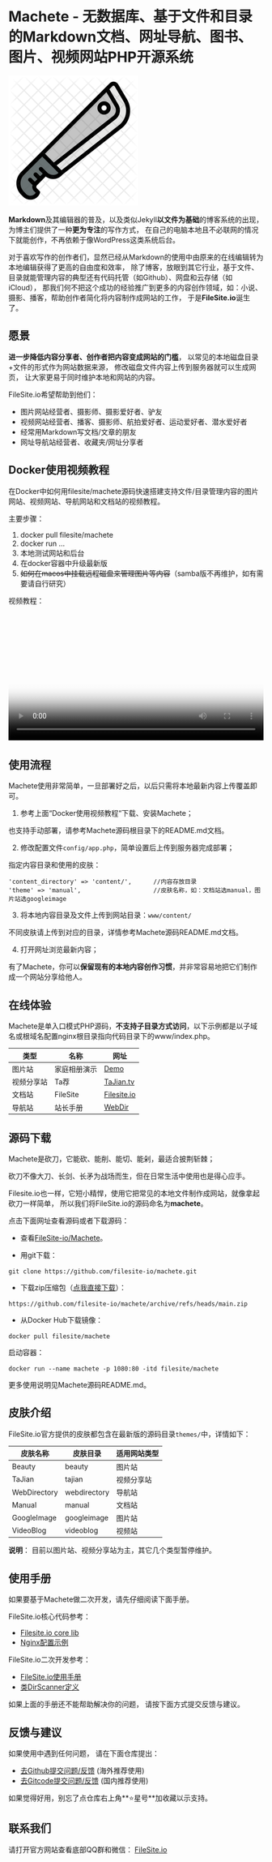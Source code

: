 # Machete - 无数据库、基于文件和目录的Markdown文档、网址导航、图书、图片、视频网站PHP开源系统
![Filesite.io - Machete](./machete_icon.png)


**Markdown**及其编辑器的普及，以及类似Jekyll**以文件为基础**的博客系统的出现，为博主们提供了一种**更为专注**的写作方式，
在自己的电脑本地且不必联网的情况下就能创作，不再依赖于像WordPress这类系统后台。

对于喜欢写作的创作者们，显然已经从Markdown的使用中由原来的在线编辑转为本地编辑获得了更高的自由度和效率，
除了博客，放眼到其它行业，基于文件、目录就能管理内容的典型还有代码托管（如Github）、网盘和云存储（如iCloud），
那我们何不把这个成功的经验推广到更多的内容创作领域，如：小说、摄影、播客，帮助创作者简化将内容制作成网站的工作，
于是**FileSite.io**诞生了。


## 愿景

**进一步降低内容分享者、创作者把内容变成网站的门槛**，
以常见的本地磁盘目录+文件的形式作为网站数据来源，
修改磁盘文件内容上传到服务器就可以生成网页，
让大家更易于同时维护本地和网站的内容。

FileSite.io希望帮助到他们：
* 图片网站经营者、摄影师、摄影爱好者、驴友
* 视频网站经营者、播客、摄影师、航拍爱好者、运动爱好者、潜水爱好者
* 经常用Markdown写文档/文章的朋友
* 网址导航站经营者、收藏夹/网址分享者


## Docker使用视频教程

在Docker中如何用filesite/machete源码快速搭建支持文件/目录管理内容的图片网站、视频网站、导航网站和文档站的视频教程。

主要步骤：
1. docker pull filesite/machete
2. docker run ...
3. 本地测试网站和后台
4. 在docker容器中升级最新版
5. <del>如何在macos中挂载远程磁盘来管理图片等内容</del>（samba版不再维护，如有需要请自行研究）

视频教程：

<div style="max-width:1024px">
  <video width="100%" preload="metadata" playsinline controls poster="https://static.jialuoma.cn/img/video_docker_pull_run_machete_1210_snap.png">
    <source src="https://static.jialuoma.cn/mp4/video_docker_pull_run_machete_1210.mp4" type="video/mp4">
  </video>
</div>


## 使用流程

Machete使用非常简单，一旦部署好之后，以后只需将本地最新内容上传覆盖即可。

1. 参考上面“Docker使用视频教程“下载、安装Machete；

  也支持手动部署，请参考Machete源码根目录下的README.md文档。

2. 修改配置文件``config/app.php``，简单设置后上传到服务器完成部署；

  指定内容目录和使用的皮肤：
```
'content_directory' => 'content/',      //内容存放目录
'theme' => 'manual',                    //皮肤名称，如：文档站选manual，图片站选googleimage
```

3. 将本地内容目录及文件上传到网站目录：``www/content/``

  不同皮肤请上传到对应的目录，详情参考Machete源码README.md文档。

4. 打开网址浏览最新内容；

有了Machete，你可以**保留现有的本地内容创作习惯**，并非常容易地把它们制作成一个网站分享给他人。


## 在线体验

Machete是单入口模式PHP源码，**不支持子目录方式访问**，以下示例都是以子域名或根域名配置nginx根目录指向代码目录下的www/index.php。

| 类型 | 名称 | 网址 |
| ---- | ---- | ---- |
| 图片站 | 家庭相册演示 | <a href="https://demo.jialuoma.cn" target="_blank">Demo</a> |
| 视频分享站 | Ta荐 | <a href="https://tajian.tv" target="_blank">TaJian.tv</a> |
| 文档站 | FileSite | <a href="https://filesite.io" target="_blank">Filesite.io</a> |
| 导航站 | 站长手册 | <a href="https://webdirectory.filesite.io" target="_blank">WebDir</a> |


## 源码下载

Machete是砍刀，它能砍、能削、能切、能剁，最适合披荆斩棘；

砍刀不像大刀、长剑、长矛为战场而生，但在日常生活中使用也是得心应手。

Filesite.io也一样，它短小精悍，使用它把常见的本地文件制作成网站，就像拿起砍刀一样简单， 所以我们将FileSite.io的源码命名为**machete**。

点击下面网址查看源码或者下载源码：

* 查看<a href="https://github.com/filesite-io/machete" target="_blank">FileSite-io/Machete</a>。

* 用git下载：
```
git clone https://github.com/filesite-io/machete.git
```

* 下载zip压缩包（[点我直接下载](https://github.com/filesite-io/machete/archive/refs/heads/main.zip)）：
```
https://github.com/filesite-io/machete/archive/refs/heads/main.zip
```

* 从Docker Hub下载镜像：
```
docker pull filesite/machete
```

  启动容器：
```
docker run --name machete -p 1080:80 -itd filesite/machete
```

更多使用说明见Machete源码README.md。



## 皮肤介绍

FileSite.io官方提供的皮肤都包含在最新版的源码目录```themes/```中，详情如下：

| 皮肤名称 | 皮肤目录 | 适用网站类型 |
| ---- | ---- | ---- |
| Beauty | beauty | 图片站 |
| TaJian | tajian | 视频分享站 |
| WebDirectory | webdirectory | 导航站 |
| Manual | manual | 文档站 |
| GoogleImage | googleimage | 图片站 |
| VideoBlog | videoblog | 视频站 |


**说明**：
目前以图片站、视频分享站为主，其它几个类型暂停维护。


## 使用手册

如果要基于Machete做二次开发，请先仔细阅读下面手册。

FileSite.io核心代码参考：
* [Filesite.io core lib](./FSC.md)
* [Nginx配置示例](./Nginx.conf.md)

FileSite.io二次开发参考：
* [FileSite.io使用手册](./Manual.md)
* [类DirScanner定义](./Class_DirScanner.md)


如果上面的手册还不能帮助解决你的问题，
请按下面方式提交反馈与建议。


## 反馈与建议

如果使用中遇到任何问题，
请在下面仓库提出：

* <a href="https://github.com/filesite-io/machete/issues" target="_blank">去Github提交问题/反馈</a> (海外推荐使用)
* <a href="https://gitcode.net/filesite/machete/-/issues" target="_blank">去Gitcode提交问题/反馈</a> (国内推荐使用)

如果觉得好用，别忘了点仓库右上角**⭐星号**加收藏以示支持。


## 联系我们

请打开官方网站查看底部QQ群和微信：
<a href="https://filesite.io" target="_blank">FileSite.io</a>
